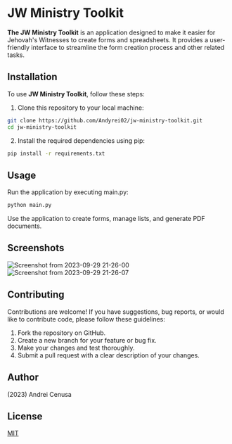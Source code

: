 # JW Ministry Toolkit

**The JW Ministry Toolkit** is an application designed to make it easier for Jehovah's Witnesses to create forms and spreadsheets. It provides a user-friendly interface to streamline the form creation process and other related tasks.

## Installation

To use **JW Ministry Toolkit**, follow these steps:

1. Clone this repository to your local machine:
```bash
git clone https://github.com/Andyrei02/jw-ministry-toolkit.git
cd jw-ministry-toolkit

```
2. Install the required dependencies using pip:
```bash
pip install -r requirements.txt
```

## Usage

Run the application by executing main.py:

```bash
python main.py
```
Use the application to create forms, manage lists, and generate PDF documents.

## Screenshots
![Screenshot from 2023-09-29 21-26-00](https://github.com/Andyrei02/jw-ministry-toolkit/assets/69972869/71a255be-02e4-4f9a-a71b-074c191adfc7)
![Screenshot from 2023-09-29 21-26-07](https://github.com/Andyrei02/jw-ministry-toolkit/assets/69972869/a8a1cdb8-7141-4827-a441-04823a4275a9)



## Contributing

Contributions are welcome! If you have suggestions, bug reports, or would like to contribute code, please follow these guidelines:

1.    Fork the repository on GitHub.
2.    Create a new branch for your feature or bug fix.
3.    Make your changes and test thoroughly.
4.    Submit a pull request with a clear description of your changes.

## Author

(2023) Andrei Cenusa

## License

[MIT](https://choosealicense.com/licenses/mit/)

